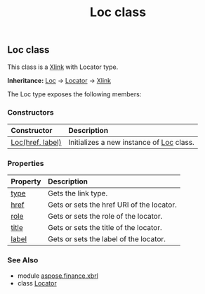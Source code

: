 ﻿---
title: Loc class
second_title: Aspose.Finance for Python via .NET API References
description: 
type: docs
weight: 290
url: /python-net/aspose.finance.xbrl/loc/
is_root: false
---

## Loc class

This class is a [Xlink](/finance/python-net/aspose.finance.xbrl/xlink) with Locator type.



**Inheritance:** [Loc](/finance/python-net/aspose.finance.xbrl/loc) → 
[Locator](/finance/python-net/aspose.finance.xbrl/locator) → 
[Xlink](/finance/python-net/aspose.finance.xbrl/xlink)



The Loc type exposes the following members:

### Constructors
| Constructor | Description |
| :- | :- |
| [Loc(href, label)](/finance/python-net/aspose.finance.xbrl/loc/__init__/#str-str) | Initializes a new instance of [Loc](/finance/python-net/aspose.finance.xbrl/loc) class. |


### Properties
| Property | Description |
| :- | :- |
| [type](/finance/python-net/aspose.finance.xbrl/loc/type) | Gets the link type. |
| [href](/finance/python-net/aspose.finance.xbrl/loc/href) | Gets or sets the href URI of the locator. |
| [role](/finance/python-net/aspose.finance.xbrl/loc/role) | Gets or sets the role of the locator. |
| [title](/finance/python-net/aspose.finance.xbrl/loc/title) | Gets or sets the title of the locator. |
| [label](/finance/python-net/aspose.finance.xbrl/loc/label) | Gets or sets the label of the locator. |


### See Also

* module [aspose.finance.xbrl](../)
* class [Locator](/finance/python-net/aspose.finance.xbrl/locator)
